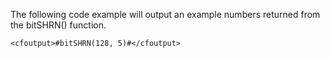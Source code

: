 The following code example will output an example numbers returned from the bitSHRN() function.

```lucee
<cfoutput>#bitSHRN(128, 5)#</cfoutput>
```
